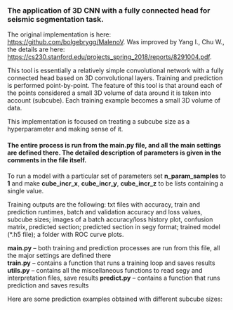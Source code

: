 ### The application of 3D CNN with a fully connected head for seismic segmentation task.

The original implementation is here: https://github.com/bolgebrygg/MalenoV. Was improved by Yang I., Chu W., the details are here: https://cs230.stanford.edu/projects_spring_2018/reports/8291004.pdf.

This tool is essentially a relatively simple convolutional network with a fully connected head based on 3D convolutional layers. Training and prediction is performed point-by-point. The feature of this tool is that around each of the points considered a small 3D volume of data around it is taken into account (subcube). Each training example becomes a small 3D volume of data.

This implementation is focused on treating a subcube size as a hyperparameter and making sense of it.

#### The entire process is run from the main.py file, and all the main settings are defined there. The detailed description of parameters is given in the comments in the file itself.

To run a model with a particular set of parameters set **n_param_samples** to **1** and make  **cube_incr_x**, **cube_incr_y**, **cube_incr_z** to be lists containing a single value.

Training outputs are the following: txt files with accuracy, train and prediction runtimes, batch and validation accuracy and loss values, subcube sizes; images of a batch accuracy/loss history plot, confusion matrix, predicted section; predicted section in segy format; trained model (*.h5 file); a folder with ROC curve plots.

**main.py** – both training and prediction processes are run from this file, all the major settings are defined there  
**train.py** – contains a function that runs a training loop and saves results  
**utils.py** – contains all the miscellaneous functions to read segy and interpretation files, save results 
**predict.py** – contains a function that runs prediction and saves results

Here are some prediction examples obtained with different subcube sizes:



